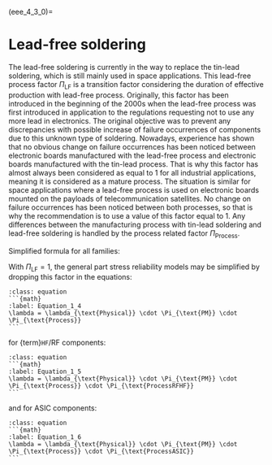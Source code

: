 <!--- Copyright (C) Matrisk GmbH 2022 -->

(eee_4_3_0)=
# Lead-free soldering

The lead-free soldering is currently in the way to replace the tin-lead soldering, which is still mainly used in space applications. This lead-free process factor $\Pi_{\text{LF}}$ is a transition factor considering the duration of effective production with lead-free process. Originally, this factor has been introduced in the beginning of the 2000s when the lead-free process was first introduced in application to the regulations requesting not to use any more lead in electronics. The original objective was to prevent any discrepancies with possible increase of failure occurrences of components due to this unknown type of soldering. Nowadays, experience has shown that no obvious change on failure occurrences has been noticed between electronic boards manufactured with the lead-free process and electronic boards manufactured with the tin-lead process. That is why this factor has almost always been considered as equal to 1 for all industrial applications, meaning it is considered as a mature process. The situation is similar for space applications where a lead-free process is used on electronic boards mounted on the payloads of telecommunication satellites. No change on failure occurrences has been noticed between both processes, so that is why the recommendation is to use a value of this factor equal to 1. Any differences between the manufacturing process with tin-lead soldering and lead-free soldering is handled by the process related factor $\Pi_{\text{Process}}$.

Simplified formula for all families:

With $\Pi_{\text{LF}} = 1$, the general part stress reliability models may be simplified by dropping this factor in the equations:

````{admonition} Equation
:class: equation
```{math}
:label: Equation_1_4
\lambda = \lambda_{\text{Physical}} \cdot \Pi_{\text{PM}} \cdot \Pi_{\text{Process}}
```
````

for {term}`HF`/RF components:

````{admonition} Equation
:class: equation
```{math}
:label: Equation_1_5
\lambda = \lambda_{\text{Physical}} \cdot \Pi_{\text{PM}} \cdot \Pi_{\text{Process}} \cdot \Pi_{\text{ProcessRFHF}}
```
````

and for ASIC components:

````{admonition} Equation
:class: equation
```{math}
:label: Equation_1_6
\lambda = \lambda_{\text{Physical}} \cdot \Pi_{\text{PM}} \cdot \Pi_{\text{Process}} \cdot \Pi_{\text{ProcessASIC}}
```
````


